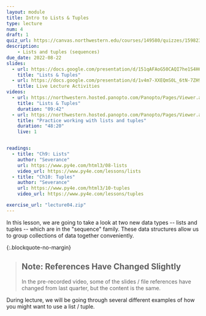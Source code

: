 ```yaml
---
layout: module
title: Intro to Lists & Tuples
type: lecture
num: 4
draft: 1
quiz_url: https://canvas.northwestern.edu/courses/149580/quizzes/159823
description:
    - Lists and tuples (sequences)
due_date: 2022-08-22
slides:
  - url: https://docs.google.com/presentation/d/151qAFAoG50CAQI7he1S4H63Nte8GDkmh6kkJot8-kTM/edit?usp=sharing
    title: "Lists & Tuples"
  - url: https://docs.google.com/presentation/d/1v4m7-XXEQmS0L_6tN-7ZH9Ggoxjq3pOb17h6MEPsKGo/edit?usp=sharing
    title: Live Lecture Activities
videos: 
  - url: https://northwestern.hosted.panopto.com/Panopto/Pages/Viewer.aspx?id=b052eb43-e988-4732-8651-adab0002c01c
    title: "Lists & Tuples"
    duration: "09:42"
  - url: https://northwestern.hosted.panopto.com/Panopto/Pages/Viewer.aspx?id=4b59d3cc-dc30-4c3b-9445-adb200f764f9
    title: "Practice working with lists and tuples"
    duration: "48:20"
    live: 1


readings:
  - title: "Ch9: Lists"
    author: "Severance"
    url: https://www.py4e.com/html3/08-lists
    video_url: https://www.py4e.com/lessons/lists
  - title: "Ch10: Tuples"
    author: "Severance"
    url: https://www.py4e.com/html3/10-tuples
    video_url: https://www.py4e.com/lessons/tuples

exercise_url: "lecture04.zip"
---
```

In this lesson, we are going to take a look at two new data types -- lists and tuples -- which are in the "sequence" family. These data structures allow us to group collections of data together conveniently.

{:.blockquote-no-margin}
> ## Note: References Have Changed Slightly
> In the pre-recorded video, some of the slides / file references have changed from last quarter, but the content is the same.

During lecture, we will be going through several different examples of how you might want to use a list / tuple.

<!-- TODO: add a few slides that go over some of the key functions of a tuple -->
